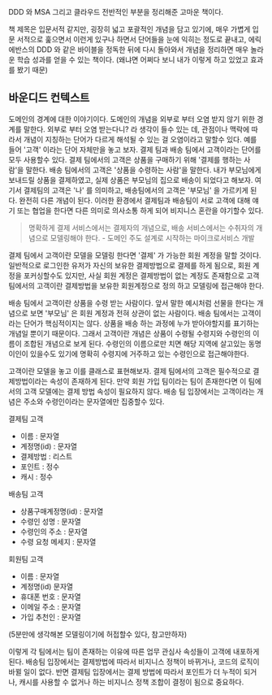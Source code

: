 DDD 와 MSA 그리고 클라우드 전반적인 부분을 정리해준 고마운 책이다.

책 제목은 입문서적 같지만, 굉장히 넓고 포괄적인 개념을 담고 있기에, 매우 가볍게 입문 서적으로 훑으면서 이런게 있구나 하면서 단어들을 눈에 익히는 정도로 끝내고, 에릭 에반스의 DDD 와 같은 바이블을 정독한 뒤에 다시 돌아와서 개념을 정리하면 매우 놀라운 학습 성과를 얻을 수 있는 책이다. (왜냐면 어쩌다 보니 내가 이렇게 하고 있었고 효과를 봤기 때문)

## 바운디드 컨텍스트

도메인의 경계에 대한 이야기이다. 도메인의 개념을 외부로 부터 오염 받지 않기 위한 경계를 말한다. 외부로 부터 오염 받는다니? 라 생각이 들수 있는 데, 관점이나 맥락에 따라서 개념이 지칭하는 단어가 다르게 해석될 수 있는 걸 오염이라고 말할수 있다.
예를 들어 '고객' 이라는 단어 자체만을 놓고 보자. 결제 팀과 배송 팀에서 고객이라는 단어를 모두 사용할수 있다. 결제 팀에서의 고객은 상품을 구매하기 위해 '결제를 행하는 사람'을 말한다. 배송 팀에서의 고객은 '상품을 수령하는 사람'을 말한다. 내가 부모님에게 보내드릴 상품을 결제하였고, 실제 상품은 부모님의 집으로 배송이 되었다고 해보자. 여기서 결제팀의 고객은 '나' 를 의미하고, 배송팀에서의 고객은 '부모님' 을 가르키게 된다. 완전히 다른 개념이 된다. 이러한 환경에서 결제팀과 배송팀이 서로 고객에 대해 얘기 또는 협업을 한다면 다른 의미로 의사소통 하게 되어 비지니스 혼란을 야기할수 있다.

> 명확하게 결제 서비스에서는 결제자의 개념으로, 배송 서비스에서는 수취자의 개념으로 모델링해야 한다. - 도메인 주도 설계로 시작하는 마이크로서비스 개발

결제 팀에서 고객이란 모델을 모델링 한다면 '결제' 가 가능한 회원 계정을 말할 것이다. 일반적으로 로그인한 유저가 자신의 보유한 결제방법으로 결제를 하게 됨으로, 회원 계정을 포커싱할수도 있지만, 사실 회원 계정은 결제방법이 없는 계정도 존재함으로 고객팀에서의 고객이란 결제방법을 보유한 회원계정으로 정의 하고 모델링에 접근해야 한다.

배송 팀에서 고객이란 상품을 수령 받는 사람이다. 앞서 말한 예시처럼 선물을 한다는 개념으로 보면 '부모님' 은 회원 계정과 전혀 상관이 없는 사람이다. 배송 팀에서는 고객이라는 단어가 핵심적이지는 않다. 상품을 배송 하는 과정에 누가 받아야할지를 표기하는 개념일 뿐이기 때문이다. 그래서 고객이란 개념은 상품이 수령될 수령지와 수령인의 이름이 조합된 개념으로 보게 된다. 수령인의 이름으로만 치면 해당 지역에 살고있는 동명이인이 있을수도 있기에 명확히 수령지에 거주하고 있는 수령인으로 접근해야한다.

고객이란 모델을 놓고 이를 클래스로 표현해보자. 결제 팀에서의 고객은 필수적으로 결제방법이라는 속성이 존재하게 된다. 만약 회원 가입 팀이라는 팀이 존재한다면 이 팀에서의 고객 모델에는 결제 방법 속성이 필요하지 않다. 배송 팀 입장에서는 고객이라는 개념은 주소와 수령인이라는 문자열에만 집중할수 있다.

결제팀 고객
- 이름 : 문자열
- 계정명(id) : 문자열
- 결제방법 : 리스트
- 포인트 : 정수
- 캐시 : 정수

배송팀 고객
- 상품구매계정명(id) : 문자열
- 수령인 성명 : 문자열
- 수령인의 주소 : 문자열
- 수령 요청 메세지 : 문자열

회원팀 고객
- 이름 : 문자열
- 계정명(id) 문자열
- 휴대폰 번호 : 문자열
- 이메일 주소 : 문자열
- 가입 추천인 : 문자열

 (5분만에 생각해본 모델링이기에 허접할수 있다, 참고만하자)
 
 이렇게 각 팀에서는 팀이 존재하는 이유에 따른 업무 관심사 속성들이 고객에 내포하게 된다. 배송팀 입장에서는 결제방법에 따라서 비지니스 정책이 바뀌거나, 코드의 로직이 바뀔 일이 없다. 반면 결제팀 입장에서는 결제 방법에 따라서 포인트가 더 누적이 되거나, 캐시를 사용할 수 없거나 하는 비지니스 정책 조합이 결정이 됨으로 중요하다. 
